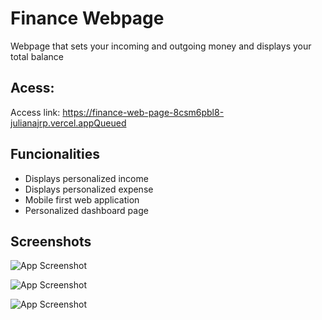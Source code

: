 # Finance Webpage

Webpage that sets your incoming and outgoing money and displays your total balance

## Acess:

Access link: https://finance-web-page-8csm6pbl8-julianajrp.vercel.appQueued

## Funcionalities

- Displays personalized income
- Displays personalized expense
- Mobile first web application
- Personalized dashboard page

## Screenshots

![App Screenshot](https://media.discordapp.net/attachments/969030627687018498/1028810302990598195/image.png)

![App Screenshot](https://media.discordapp.net/attachments/969030627687018498/1028811192795418734/image.png)

![App Screenshot](https://media.discordapp.net/attachments/969030627687018498/1028810437812297758/image.png)
